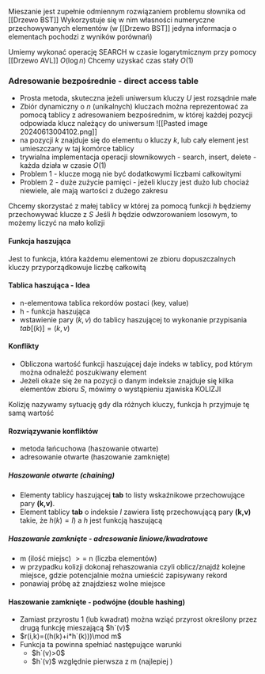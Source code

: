 Mieszanie jest zupełnie odmiennym rozwiązaniem problemu słownika od [[Drzewo BST]]
Wykorzystuje się w nim własności numeryczne przechowywanych elementów (w [[Drzewo BST]] jedyna informacja o elementach pochodzi z wyników porównań)

Umiemy wykonać operację SEARCH w czasie logarytmicznym przy pomocy [[Drzewo AVL]] $O(\log n)$
Chcemy uzyskać czas stały $O(1)$

### Adresowanie bezpośrednie - direct access table
- Prosta metoda, skuteczna jeżeli uniwersum kluczy $U$ jest rozsądnie małe
- Zbiór dynamiczny o $n$ (unikalnych) kluczach można reprezentować za pomocą tablicy z adresowaniem bezpośrednim, w której każdej pozycji odpowiada klucz należący do uniwersum
![[Pasted image 20240613004102.png]]
- na pozycji $k$ znajduje się do elementu o kluczy $k$, lub cały element jest umieszczany w taj komórce tablicy
- trywialna implementacja operacji słownikowych - search, insert, delete - każda działa w czasie $O(1)$
- Problem 1 - klucze mogą nie być dodatkowymi liczbami całkowitymi
- Problem 2 - duże zużycie pamięci - jeżeli kluczy jest dużo lub chociaż niewiele, ale mają wartości z dużego zakresu

Chcemy skorzystać z małej tablicy w której za pomocą funkcji $h$ będziemy przechowywać klucze z $S$
Jeśli $h$ będzie odwzorowaniem losowym, to możemy liczyć na mało kolizji

#### Funkcja haszująca
Jest to funkcja, która każdemu elementowi ze zbioru dopuszczalnych kluczy przyporządkowuje liczbę całkowitą

#### Tablica haszująca - Idea
- n-elementowa tablica rekordów postaci (key, value)
- h - funkcja haszująca
- wstawienie pary $(k,v)$ do tablicy haszującej to wykonanie przypisania $tab[(k)]=(k,v)$

#### Konflikty
- Obliczona wartość funkcji haszującej daje indeks w tablicy, pod którym można odnaleźć poszukiwany element
- Jeżeli okaże się że na pozycji o danym indeksie znajduje się kilka elementów zbioru $S$, mówimy o wystąpieniu zjawiska KOLIZJI

Kolizję nazywamy sytuację gdy dla różnych kluczy, funkcja h przyjmuje tę samą wartość

#### Rozwiązywanie konfliktów
- metoda łańcuchowa (haszowanie otwarte)
- adresowanie otwarte (haszowanie zamknięte)

##### Haszowanie otwarte (chaining)
- Elementy tablicy haszującej **tab** to listy wskaźnikowe przechowujące pary **(k,v)**.
- Element tablicy **tab** o indeksie $I$ zawiera listę przechowującą pary **(k,v)** takie, że $h(k)=I)$ a $h$ jest funkcją haszującą

##### Haszowanie zamknięte - adresowanie liniowe/kwadratowe
- m (ilość miejsc) $>=$ n (liczba elementów)
- w przypadku kolizji dokonaj rehaszowania czyli oblicz/znajdź kolejne miejsce, gdzie potencjalnie można umieścić zapisywany rekord
- ponawiaj próbę aż znajdziesz wolne miejsce

#### Haszowanie zamknięte - podwójne (double hashing)
- Zamiast przyrostu 1 (lub kwadrat) można wziąć przyrost określony przez drugą funkcję mieszającą $h`(v)$
- $r(i,k)=((h(k)+i*h`(k)))\mod m$
- Funkcja ta powinna spełniać następujące warunki
	- $h`(v)>0$
	- $h`(v)$ względnie pierwsza z m (najlepiej )